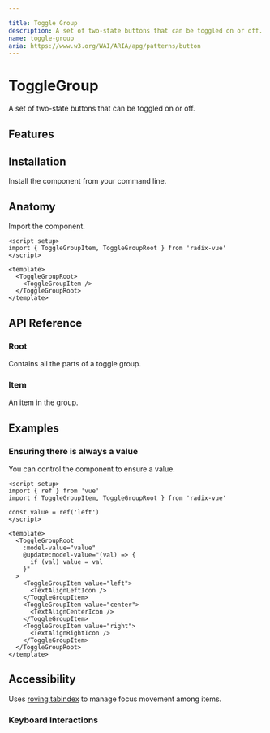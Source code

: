 ```yaml
---

title: Toggle Group
description: A set of two-state buttons that can be toggled on or off.
name: toggle-group
aria: https://www.w3.org/WAI/ARIA/apg/patterns/button
---
```


# ToggleGroup

<Description>
A set of two-state buttons that can be toggled on or off.
</Description>

<ComponentPreview name="ToggleGroup" />

## Features

<Highlights
  :features="[
    'Full keyboard navigation.',
    'Supports horizontal/vertical orientation.',
    'Support single and multiple pressed buttons.',
    'Can be controlled or uncontrolled.',
  ]"
/>

## Installation

Install the component from your command line.

<InstallationTabs value="radix-vue" />

## Anatomy

Import the component.

```vue
<script setup>
import { ToggleGroupItem, ToggleGroupRoot } from 'radix-vue'
</script>

<template>
  <ToggleGroupRoot>
    <ToggleGroupItem />
  </ToggleGroupRoot>
</template>
```

## API Reference

### Root

Contains all the parts of a toggle group.

<!-- @include: @/meta/ToggleGroupRoot.md -->

<DataAttributesTable
  :data="[
    {
      attribute: '[data-orientation]',
      values: ['vertical', 'horizontal'],
    },
  ]"
/>

### Item

An item in the group.

<!-- @include: @/meta/ToggleGroupItem.md -->

<DataAttributesTable
  :data="[
    {
      attribute: '[data-state]',
      values: ['on', 'off'],
    },
    {
      attribute: '[data-disabled]',
      values: 'Present when disabled',
    },
    {
      attribute: '[data-orientation]',
      values: ['vertical', 'horizontal'],
    },
  ]"
/>

## Examples

### Ensuring there is always a value

You can control the component to ensure a value.

```vue line=5,10-13
<script setup>
import { ref } from 'vue'
import { ToggleGroupItem, ToggleGroupRoot } from 'radix-vue'

const value = ref('left')
</script>

<template>
  <ToggleGroupRoot
    :model-value="value"
    @update:model-value="(val) => {
      if (val) value = val
    }"
  >
    <ToggleGroupItem value="left">
      <TextAlignLeftIcon />
    </ToggleGroupItem>
    <ToggleGroupItem value="center">
      <TextAlignCenterIcon />
    </ToggleGroupItem>
    <ToggleGroupItem value="right">
      <TextAlignRightIcon />
    </ToggleGroupItem>
  </ToggleGroupRoot>
</template>
```

## Accessibility

Uses [roving tabindex](https://www.w3.org/TR/wai-aria-practices-1.2/examples/radio/radio.html) to manage focus movement among items.

### Keyboard Interactions

<KeyboardTable
  :data="[
    {
      keys: ['Tab'],
      description:
        'Moves focus to either the pressed item or the first item in the group.',
    },
    {
      keys: ['Space'],
      description: 'Activates/deactivates the item.',
    },
    {
      keys: ['Enter'],
      description: 'Activates/deactivates the item.',
    },
    {
      keys: ['ArrowDown'],
      description: 'Moves focus to the next item in the group.',
    },
    {
      keys: ['ArrowRight'],
      description: 'Moves focus to the next item in the group.',
    },
    {
      keys: ['ArrowUp'],
      description: 'Moves focus to the previous item in the group.',
    },
    {
      keys: ['ArrowLeft'],
      description: 'Moves focus to the previous item in the group.',
    },
    {
      keys: ['Home'],
      description: 'Moves focus to the first item.',
    },
    {
      keys: ['End'],
      description: 'Moves focus to the last item.',
    },
  ]"
/>
